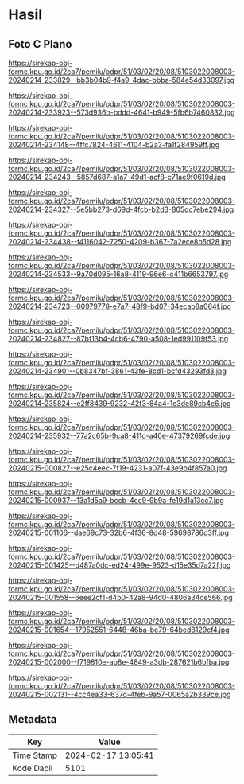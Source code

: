 # Hasil

## Foto C Plano

https://sirekap-obj-formc.kpu.go.id/2ca7/pemilu/pdpr/51/03/02/20/08/5103022008003-20240214-233829--bb3b04b9-f4a9-4dac-bbba-584e54d33097.jpg

https://sirekap-obj-formc.kpu.go.id/2ca7/pemilu/pdpr/51/03/02/20/08/5103022008003-20240214-233923--573d936b-bddd-4641-b949-5fb6b7460832.jpg

https://sirekap-obj-formc.kpu.go.id/2ca7/pemilu/pdpr/51/03/02/20/08/5103022008003-20240214-234148--4ffc7824-4611-4104-b2a3-fa1f284959ff.jpg

https://sirekap-obj-formc.kpu.go.id/2ca7/pemilu/pdpr/51/03/02/20/08/5103022008003-20240214-234243--5857d687-a1a7-49d1-acf8-c71ae9f0619d.jpg

https://sirekap-obj-formc.kpu.go.id/2ca7/pemilu/pdpr/51/03/02/20/08/5103022008003-20240214-234327--5e5bb273-d69d-4fcb-b2d3-805dc7ebe294.jpg

https://sirekap-obj-formc.kpu.go.id/2ca7/pemilu/pdpr/51/03/02/20/08/5103022008003-20240214-234438--f4116042-7250-4209-b367-7a2ece8b5d28.jpg

https://sirekap-obj-formc.kpu.go.id/2ca7/pemilu/pdpr/51/03/02/20/08/5103022008003-20240214-234533--9a70d095-16a8-4119-96e6-c411b6653797.jpg

https://sirekap-obj-formc.kpu.go.id/2ca7/pemilu/pdpr/51/03/02/20/08/5103022008003-20240214-234723--00979778-e7a7-48f9-bd07-34ecab8a064f.jpg

https://sirekap-obj-formc.kpu.go.id/2ca7/pemilu/pdpr/51/03/02/20/08/5103022008003-20240214-234827--87bf13b4-4cb6-4790-a508-1ed991109f53.jpg

https://sirekap-obj-formc.kpu.go.id/2ca7/pemilu/pdpr/51/03/02/20/08/5103022008003-20240214-234901--0b8347bf-3861-43fe-8cd1-bcfd43293fd3.jpg

https://sirekap-obj-formc.kpu.go.id/2ca7/pemilu/pdpr/51/03/02/20/08/5103022008003-20240214-235824--e2ff8439-9232-42f3-84a4-1e3de89cb4c6.jpg

https://sirekap-obj-formc.kpu.go.id/2ca7/pemilu/pdpr/51/03/02/20/08/5103022008003-20240214-235932--77a2c65b-9ca8-411d-a40e-47379269fcde.jpg

https://sirekap-obj-formc.kpu.go.id/2ca7/pemilu/pdpr/51/03/02/20/08/5103022008003-20240215-000827--e25c4eec-7f19-4231-a07f-43e9b4f857a0.jpg

https://sirekap-obj-formc.kpu.go.id/2ca7/pemilu/pdpr/51/03/02/20/08/5103022008003-20240215-000937--13a1d5a9-bccb-4cc9-9b9a-fe19d1a13cc7.jpg

https://sirekap-obj-formc.kpu.go.id/2ca7/pemilu/pdpr/51/03/02/20/08/5103022008003-20240215-001106--dae69c73-32b6-4f36-8d48-59698786d3ff.jpg

https://sirekap-obj-formc.kpu.go.id/2ca7/pemilu/pdpr/51/03/02/20/08/5103022008003-20240215-001425--d487a0dc-ed24-499e-9523-d15e35d7a22f.jpg

https://sirekap-obj-formc.kpu.go.id/2ca7/pemilu/pdpr/51/03/02/20/08/5103022008003-20240215-001558--6eee2cf1-d4b0-42a8-94d0-4806a34ce566.jpg

https://sirekap-obj-formc.kpu.go.id/2ca7/pemilu/pdpr/51/03/02/20/08/5103022008003-20240215-001654--17952551-6448-46ba-be79-64bed8129cf4.jpg

https://sirekap-obj-formc.kpu.go.id/2ca7/pemilu/pdpr/51/03/02/20/08/5103022008003-20240215-002000--f719810e-ab8e-4849-a3db-287621b6bfba.jpg

https://sirekap-obj-formc.kpu.go.id/2ca7/pemilu/pdpr/51/03/02/20/08/5103022008003-20240215-002131--4cc4ea33-637d-4feb-9a57-0065a2b339ce.jpg


## Metadata

| Key        | Value               |
| ---------- | ------------------- |
| Time Stamp | 2024-02-17 13:05:41 |
| Kode Dapil | 5101                |



